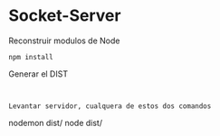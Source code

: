 # Socket-Server

Reconstruir modulos de Node
```
npm install
```

Generar el DIST
```


Levantar servidor, cualquera de estos dos comandos
```
nodemon dist/
node dist/
```